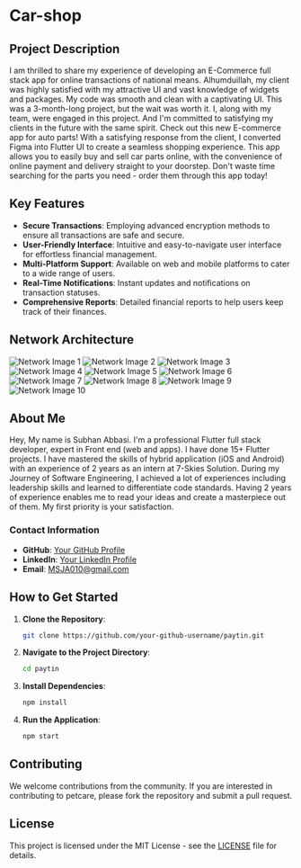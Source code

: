 # Car-shop

## Project Description

I am thrilled to share my experience of developing an E-Commerce full stack app for online transactions of national means. Alhumduillah, my client was highly satisfied with my attractive UI and vast knowledge of widgets and packages. My code was smooth and clean with a captivating UI. This was a 3-month-long project, but the wait was worth it. I, along with my team, were engaged in this project. And I'm committed to satisfying my clients in the future with the same spirit. Check out this new E-commerce app for auto parts! With a satisfying response from the client, I converted Figma into Flutter UI to create a seamless shopping experience. This app allows you to easily buy and sell car parts online, with the convenience of online payment and delivery straight to your doorstep. Don't waste time searching for the parts you need - order them through this app today!

## Key Features

- **Secure Transactions**: Employing advanced encryption methods to ensure all transactions are safe and secure.
- **User-Friendly Interface**: Intuitive and easy-to-navigate user interface for effortless financial management.
- **Multi-Platform Support**: Available on web and mobile platforms to cater to a wide range of users.
- **Real-Time Notifications**: Instant updates and notifications on transaction statuses.
- **Comprehensive Reports**: Detailed financial reports to help users keep track of their finances.

## Network Architecture

![Network Image 1](https://github.com/SJA0010/Car-shop/blob/main/IMG-20240707-WA0020.jpg)
![Network Image 2](https://github.com/SJA0010/Car-shop/blob/main/IMG-20240707-WA0018.jpg)
![Network Image 3](https://github.com/SJA0010/Car-shop/blob/main/IMG-20240707-WA0017.jpg)
![Network Image 4](https://github.com/SJA0010/Car-shop/blob/main/IMG-20240707-WA0016.jpg)
![Network Image 5](https://github.com/SJA0010/Car-shop/blob/main/IMG-20240707-WA0015.jpg)
![Network Image 6](https://github.com/SJA0010/Car-shop/blob/main/IMG-20240707-WA0014.jpg)
![Network Image 7](https://github.com/SJA0010/Car-shop/blob/main/IMG-20240707-WA0013.jpg)
![Network Image 8](https://github.com/SJA0010/Car-shop/blob/main/IMG-20240707-WA0012.jpg)
![Network Image 9](https://github.com/SJA0010/Car-shop/blob/main/IMG-20240707-WA0011.jpg)
![Network Image 10](https://github.com/SJA0010/Car-shop/blob/main/IMG-20240707-WA0010.jpg)

## About Me

Hey, My name is Subhan Abbasi. I'm a professional Flutter full stack developer, expert in Front end (web and apps). I have done 15+ Flutter projects. I have mastered the skills of hybrid application (iOS and Android) with an experience of 2 years as an intern at 7-Skies Solution. During my Journey of Software Engineering, I achieved a lot of experiences including leadership skills and learned to differentiate code standards. Having 2 years of experience enables me to read your ideas and create a masterpiece out of them. My first priority is your satisfaction. 

### Contact Information

- **GitHub**: [Your GitHub Profile](https://github.com/SJA0010)
- **LinkedIn**: [Your LinkedIn Profile](https://linkedin.com/in/subhan-abbasi-03b01b252)
- **Email**: [MSJA010@gmail.com](mailto:MSJA010@gmail.com)

## How to Get Started

1. **Clone the Repository**:
    ```bash
    git clone https://github.com/your-github-username/paytin.git
    ```

2. **Navigate to the Project Directory**:
    ```bash
    cd paytin
    ```

3. **Install Dependencies**:
    ```bash
    npm install
    ```

4. **Run the Application**:
    ```bash
    npm start
    ```

## Contributing

We welcome contributions from the community. If you are interested in contributing to petcare, please fork the repository and submit a pull request.

## License

This project is licensed under the MIT License - see the [LICENSE](LICENSE) file for details.
